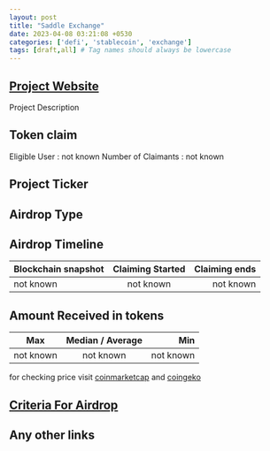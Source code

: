 ```yaml
---
layout: post
title: "Saddle Exchange"
date: 2023-04-08 03:21:08 +0530
categories: ['defi', 'stablecoin', 'exchange']
tags: [draft,all] # Tag names should always be lowercase
---
```




## [Project Website](https://saddle.exchange/)

 Project Description

## Token claim

Eligible User : not known
Number of Claimants : not known

## Project Ticker

## Airdrop Type

## Airdrop Timeline

| Blockchain snapshot     | Claiming Started           | Claiming ends    |
| ----------------------- |:--------------------------:| ----------------:|
|       not known         |        not known           |   not known      |

## Amount Received in tokens

| Max        |    Median / Average  |       Min    |
| ---------- |:--------------------:| ------------:|
| not known  |     not known        |  not known   |

for checking price visit [coinmarketcap](https://coinmarketcap.com/currencies/) and [coingeko](https://www.coingecko.com/en/coins/)

## [Criteria For Airdrop](https://blog.saddle.finance/announcing-the-saddle-sdl-token/)

## Any other links
